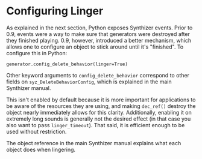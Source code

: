 # Configuring Linger

As explained in the next section, Python exposes Synthizer events.  Prior to
0.9, events were a way to make sure that generators were destroyed after they
finished playing.  0.9, however, introduced a better mechanism, which allows one
to configure an object to stick around until it's "finished".  To configure this
in Python:

```
generator.config_delete_behavior(linger=True)
```

Other keyword arguments to `config_delete_behavior` correspond to other fields
on `syz_DeleteBehaviorConfig`, which is explained in the main Synthizer manual.

This isn't enabled by default because it is more important for applications to
be aware of the resources they are using, and making `dec_ref()` destroy the
object nearly immediately allows for this clarity.  Additionally, enabling it on
extremely long sounds is generally not the desired effect (in that case you also
want to pass `linger_timeout`).  That said, it is efficient enough to be used
without restriction.

The object reference in the main Synthizer manual explains what each object does
when lingering.
